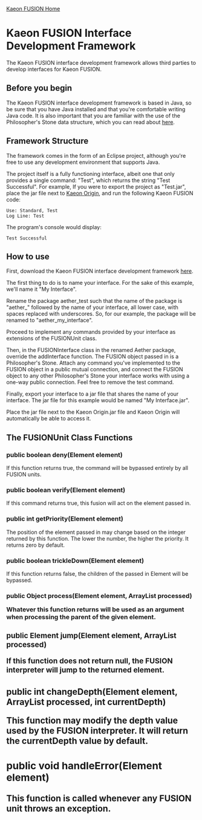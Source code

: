 [Kaeon FUSION Home](https://github.com/Gallery-of-Kaeon/Kaeon-FUSION/blob/master/README.md)

# Kaeon FUSION Interface Development Framework

The Kaeon FUSION interface development framework allows third parties to develop interfaces for Kaeon FUSION.

## Before you begin

The Kaeon FUSION interface development framework is based in Java,
so be sure that you have Java installed and that you're comfortable writing Java code.
It is also important that you are familiar with the use of the Philosopher's Stone data structure,
which you can read about [here](https://github.com/Gallery-of-Kaeon/Philosophers-Stone/blob/master/README.md).

## Framework Structure

The framework comes in the form of an Eclipse project,
although you're free to use any development environment that supports Java.

The project itself is a fully functioning interface,
albeit one that only provides a single command: "Test",
which returns the string "Test Successful".
For example,
If you were to export the project as "Test.jar",
place the jar file next to [Kaeon Origin](https://github.com/Gallery-of-Kaeon/Kaeon-FUSION/blob/master/Kaeon%20FUSION/IDE/README.md),
and run the following Kaeon FUSION code:

    Use: Standard, Test
    Log Line: Test

The program's console would display:

    Test Successful

## How to use

First, download the Kaeon FUSION interface development framework [here](https://github.com/Gallery-of-Kaeon/Kaeon-FUSION/blob/master/Kaeon%20FUSION/Interface%20Development%20Framework/Test%20Interface.zip?raw=true).

The first thing to do is to name your interface.
For the sake of this example,
we'll name it "My Interface".

Rename the package aether_test such that the name of the package is "aether_" followed by the name of your interface,
all lower case,
with spaces replaced with underscores.
So,
for our example,
the package will be renamed to "aether_my_interface".

Proceed to implement any commands provided by your interface as extensions of the FUSIONUnit class.

Then,
in the FUSIONInterface class in the renamed Aether package,
override the addInterface function.
The FUSION object passed in is a Philosopher's Stone.
Attach any command you've implemented to the FUSION object in a public mutual connection,
and connect the FUSION object to any other Philosopher's Stone your interface works with using a one-way public connection.
Feel free to remove the test command.

Finally,
export your interface to a jar file that shares the name of your interface.
The jar file for this example would be named "My Interface.jar".

Place the jar file next to the Kaeon Origin.jar file and Kaeon Origin will automatically be able to access it.

## The FUSIONUnit Class Functions

### public boolean deny(Element element)

If this function returns true,
the command will be bypassed entirely by all FUSION units.

### public boolean verify(Element element)

If this command returns true,
this fusion will act on the element passed in.

### public int getPriority(Element element)

The position of the element passed in may change based on the integer returned by this function.
The lower the number, the higher the priority.
It returns zero by default.

### public boolean trickleDown(Element element)

If this function returns false,
the children of the passed in Element will be bypassed.

### public Object process(Element element, ArrayList<Object> processed)

Whatever this function returns will be used as an argument when processing the parent of the given element.

### public Element jump(Element element, ArrayList<Object> processed)

If this function does not return null,
the FUSION interpreter will jump to the returned element.

### public int changeDepth(Element element, ArrayList<Object> processed, int currentDepth)

This function may modify the depth value used by the FUSION interpreter.
It will return the currentDepth value by default.

### public void handleError(Element element)

This function is called whenever any FUSION unit throws an exception.